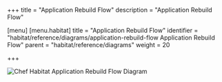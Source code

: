 +++
title = "Application Rebuild Flow"
description = "Application Rebuild Flow"

[menu]
  [menu.habitat]
    title = "Application Rebuild Flow"
    identifier = "habitat/reference/diagrams/application-rebuild-flow Application Rebuild Flow"
    parent = "habitat/reference/diagrams"
    weight = 20

+++

![Chef Habitat Application Rebuild Flow Diagram](/images/infographics/habitat-application-rebuild-flow.png)

